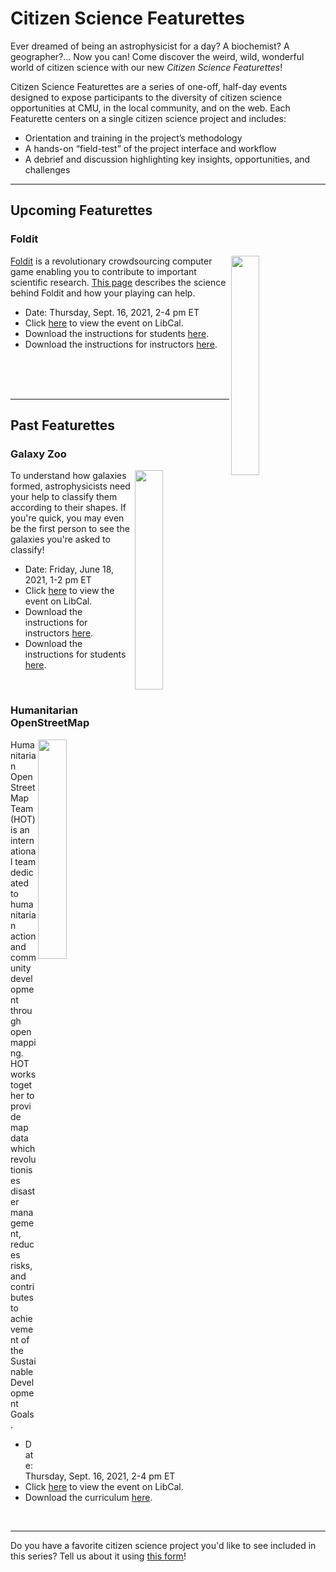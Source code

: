 # Citizen Science Featurettes
Ever dreamed of being an astrophysicist for a day? A biochemist? A geographer?... Now you can! Come discover the weird, wild, wonderful world of citizen science with our new *Citizen Science Featurettes*! 

Citizen Science Featurettes are a series of one-off, half-day events designed to expose participants to the diversity of citizen science opportunities at CMU, in the local community, and on the web. Each Featurette centers on a single citizen science project and includes: 
- Orientation and training in the project’s methodology
- A hands-on “field-test” of the project interface and workflow
- A debrief and discussion highlighting key insights, opportunities, and challenges

***

## Upcoming Featurettes
### Foldit
<img align="right" width="30%" height="30%" src="https://user-images.githubusercontent.com/32546509/133670619-5b86e25d-f848-45d7-a753-589b74bef906.jpg"> [Foldit](https://fold.it/) is a revolutionary crowdsourcing computer game enabling you to contribute to important scientific research. [This page](https://fold.it/portal/info/science) describes the science behind Foldit and how your playing can help. 

- Date: Thursday, Sept. 16, 2021, 2-4 pm ET
- Click [here](https://cmu.libcal.com/event/8180507) to view the event on LibCal.
- Download the instructions for students [here](https://cmu-lib.github.io/os-workshops/citizen-science-featurettes/FoldIt.pdf).
- Download the instructions for instructors [here](https://cmu-lib.github.io/os-workshops/citizen-science-featurettes/Foldit-Instructors.pdf).
<br/>
<br/>
<br/>

***

## Past Featurettes
### Galaxy Zoo
<img align="right" width="30%" height="30%" src="https://user-images.githubusercontent.com/32546509/133673083-f8839e17-7ec4-4b2b-9c9a-9876baa932fd.jpg"> To understand how galaxies formed, astrophysicists need your help to classify them according to their shapes. If you're quick, you may even be the first person to see the galaxies you're asked to classify!

- Date: Friday, June 18, 2021, 1-2 pm ET
- Click [here](https://cmu.libcal.com/calendar/workshops/citizen-science-featurettes-galaxy-zoo) to view the event on LibCal.
- Download the instructions for instructors [here](https://cmu-lib.github.io/os-workshops/citizen-science-featurettes/Galaxy%20Zoo%20101%20-%20Instructor%20Instructions.pdf).
- Download the instructions for students [here](https://cmu-lib.github.io/os-workshops/citizen-science-featurettes/Galaxy%20Zoo%20101%20-%20Student%20Instructions.pdf).
<br/>

### Humanitarian OpenStreetMap
<img align="right" width="30%" height="30%" src="https://user-images.githubusercontent.com/32546509/133670564-c8b37e8c-5616-43ac-9dbd-1def126a01a1.png">  Humanitarian OpenStreetMap Team (HOT) is an international team dedicated to humanitarian action and community development through open mapping. HOT works together to provide map data which revolutionises disaster management, reduces risks, and contributes to achievement of the Sustainable Development Goals. 

- Date: Thursday, Sept. 16, 2021, 2-4 pm ET
- Click [here](https://cmu.libcal.com/event/8179720) to view the event on LibCal.
- Download the curriculum [here](https://cmu-lib.github.io/os-workshops/citizen-science-featurettes/Humanitarian%20OpenStreetMap.pdf).
<br/>

***

Do you have a favorite citizen science project you'd like to see included in this series? Tell us about it using [this form](https://forms.gle/uhdqifJExUA5mKng7)!
